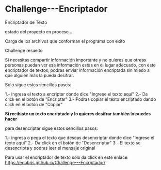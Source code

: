 # Challenge---Encriptador
Encriptador de Texto

estado del proyecto en proceso...

Carga de los archivos que conforman el programa con exito

Challenge resuelto

Si necesitas compartir información importante y no quieres que otreas personas puedan ver esa información estas en el lugar adecuado, con este encriptador de textos, podras enviar información encriptada sin miedo a que alguién más la pueda desifrar.

Solo sigue estos sencillos pasos:

1.- Ingresa el texto a encriptar donde dice "Ingrese el texto aquí"
2.- Da click en el botón de "Encriptar"
3.- Podras copiar el texto encriptado dando click en el botón de "Copiar"

**Si recibiste un texto encriptado y lo quieres desifrar también lo puedes hacer**

para desencriptar sigue estos sencillos pasos:

1.- ingresa o pega el texto que deseas desencriptar donde dice "Ingrese el texto aquí"
2.- Da click en el botón de "Desencriptar" 
3.- El texto se desencripta y podras leer el mensaje original

Para usar el encriptador de texto solo da click en este enlace:  https://edabris.github.io/Challenge---Encriptador/

